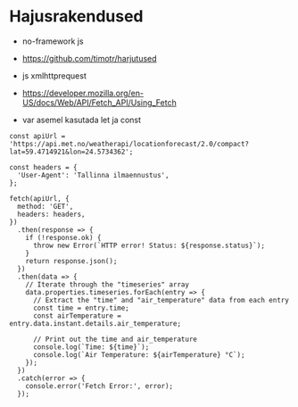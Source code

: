 # Hajusrakendused

- no-framework js
- https://github.com/timotr/harjutused

- js xmlhttprequest
- https://developer.mozilla.org/en-US/docs/Web/API/Fetch_API/Using_Fetch
  
- var asemel kasutada let ja const

```
const apiUrl = 'https://api.met.no/weatherapi/locationforecast/2.0/compact?lat=59.4714921&lon=24.5734362';

const headers = {
  'User-Agent': 'Tallinna ilmaennustus',
};

fetch(apiUrl, {
  method: 'GET',
  headers: headers,
})
  .then(response => {
    if (!response.ok) {
      throw new Error(`HTTP error! Status: ${response.status}`);
    }
    return response.json();
  })
  .then(data => {
    // Iterate through the "timeseries" array
    data.properties.timeseries.forEach(entry => {
      // Extract the "time" and "air_temperature" data from each entry
      const time = entry.time;
      const airTemperature = entry.data.instant.details.air_temperature;

      // Print out the time and air_temperature
      console.log(`Time: ${time}`);
      console.log(`Air Temperature: ${airTemperature} °C`);
    });
  })
  .catch(error => {
    console.error('Fetch Error:', error);
  });
```
